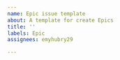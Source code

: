 ```yaml
---
name: Epic issue template
about: A template for create Epics
title: ''
labels: Epic
assignees: emyhubry29

---
```



